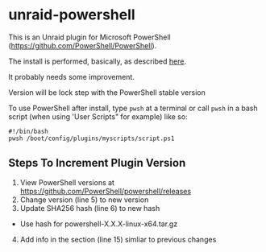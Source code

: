 # unraid-powershell
This is an Unraid plugin for Microsoft PowerShell (https://github.com/PowerShell/PowerShell).


The install is performed, basically, as described [here](https://learn.microsoft.com/en-us/powershell/scripting/install/install-other-linux?view=powershell-7.4#installation-using-a-binary-archive-file).

It probably needs some improvement.

Version will be lock step with the PowerShell stable version

To use PowerShell after install, type `pwsh` at a terminal or call `pwsh`  in a bash script (when using 'User Scripts" for example) like so: 
```
#!/bin/bash
pwsh /boot/config/plugins/myscripts/script.ps1
```

## Steps To Increment Plugin Version
1. View PowerShell versions at https://github.com/PowerShell/powershell/releases
2. Change version (line 5) to new version
3. Update SHA256 hash (line 6) to new hash
  - Use hash for powershell-X.X.X-linux-x64.tar.gz
4. Add info in the <CHANGES> section (line 15) simliar to previous changes
